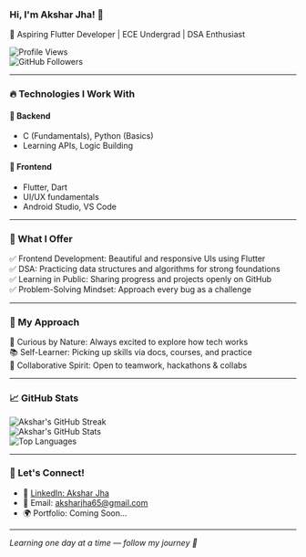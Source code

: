 ### Hi, I'm Akshar Jha! 👋  
🚀 Aspiring Flutter Developer | ECE Undergrad | DSA Enthusiast

![Profile Views](https://komarev.com/ghpvc/?username=Aksharjha147&color=blue)  
![GitHub Followers](https://img.shields.io/github/followers/Aksharjha147?label=Followers&style=social)

---

### 🔥 Technologies I Work With

#### 📌 Backend  
- C (Fundamentals), Python (Basics)  
- Learning APIs, Logic Building  

#### 📌 Frontend  
- Flutter, Dart  
- UI/UX fundamentals  
- Android Studio, VS Code  

---

### 🎯 What I Offer

✅ Frontend Development: Beautiful and responsive UIs using Flutter  
✅ DSA: Practicing data structures and algorithms for strong foundations  
✅ Learning in Public: Sharing progress and projects openly on GitHub  
✅ Problem-Solving Mindset: Approach every bug as a challenge  

---

### 🚀 My Approach

🧩 Curious by Nature: Always excited to explore how tech works  
📚 Self-Learner: Picking up skills via docs, courses, and practice  
🤝 Collaborative Spirit: Open to teamwork, hackathons & collabs  

---

### 📈 GitHub Stats

![Akshar's GitHub Streak](https://github-readme-streak-stats.herokuapp.com/?user=Aksharjha147&theme=tokyonight)  
![Akshar's GitHub Stats](https://github-readme-stats.vercel.app/api?username=Aksharjha147&show_icons=true&theme=tokyonight)  
![Top Languages](https://github-readme-stats.vercel.app/api/top-langs/?username=Aksharjha147&layout=compact&theme=tokyonight)

---

### 💬 Let's Connect!

- 🔗 [LinkedIn: Akshar Jha](https://www.linkedin.com/in/akshar-jha-284532329)  
- 📧 Email: aksharjha65@gmail.com  
- 🌍 Portfolio: Coming Soon...

---

*Learning one day at a time — follow my journey 🚀*
